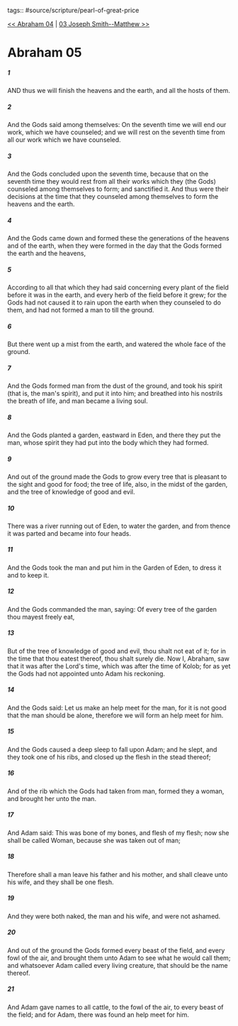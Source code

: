 tags:: #source/scripture/pearl-of-great-price

[<< Abraham 04](/pearl-of-great-price/02_Abraham/Abraham_04.md) | [03 Joseph Smith--Matthew >>](/pearl-of-great-price/03_Joseph_Smith/03_Joseph_Smith--Matthew.md)

# Abraham 05

##### 1

AND thus we will finish the heavens and the earth, and all the hosts of them.

##### 2

And the Gods said among themselves: On the seventh time we will end our work, which we have counseled; and we will rest on the seventh time from all our work which we have counseled.

##### 3

And the Gods concluded upon the seventh time, because that on the seventh time they would rest from all their works which they (the Gods) counseled among themselves to form; and sanctified it. And thus were their decisions at the time that they counseled among themselves to form the heavens and the earth.

##### 4

And the Gods came down and formed these the generations of the heavens and of the earth, when they were formed in the day that the Gods formed the earth and the heavens,

##### 5

According to all that which they had said concerning every plant of the field before it was in the earth, and every herb of the field before it grew; for the Gods had not caused it to rain upon the earth when they counseled to do them, and had not formed a man to till the ground.

##### 6

But there went up a mist from the earth, and watered the whole face of the ground.

##### 7

And the Gods formed man from the dust of the ground, and took his spirit (that is, the man's spirit), and put it into him; and breathed into his nostrils the breath of life, and man became a living soul.

##### 8

And the Gods planted a garden, eastward in Eden, and there they put the man, whose spirit they had put into the body which they had formed.

##### 9

And out of the ground made the Gods to grow every tree that is pleasant to the sight and good for food; the tree of life, also, in the midst of the garden, and the tree of knowledge of good and evil.

##### 10

There was a river running out of Eden, to water the garden, and from thence it was parted and became into four heads.

##### 11

And the Gods took the man and put him in the Garden of Eden, to dress it and to keep it.

##### 12

And the Gods commanded the man, saying: Of every tree of the garden thou mayest freely eat,

##### 13

But of the tree of knowledge of good and evil, thou shalt not eat of it; for in the time that thou eatest thereof, thou shalt surely die. Now I, Abraham, saw that it was after the Lord's time, which was after the time of Kolob; for as yet the Gods had not appointed unto Adam his reckoning.

##### 14

And the Gods said: Let us make an help meet for the man, for it is not good that the man should be alone, therefore we will form an help meet for him.

##### 15

And the Gods caused a deep sleep to fall upon Adam; and he slept, and they took one of his ribs, and closed up the flesh in the stead thereof;

##### 16

And of the rib which the Gods had taken from man, formed they a woman, and brought her unto the man.

##### 17

And Adam said: This was bone of my bones, and flesh of my flesh; now she shall be called Woman, because she was taken out of man;

##### 18

Therefore shall a man leave his father and his mother, and shall cleave unto his wife, and they shall be one flesh.

##### 19

And they were both naked, the man and his wife, and were not ashamed.

##### 20

And out of the ground the Gods formed every beast of the field, and every fowl of the air, and brought them unto Adam to see what he would call them; and whatsoever Adam called every living creature, that should be the name thereof.

##### 21

And Adam gave names to all cattle, to the fowl of the air, to every beast of the field; and for Adam, there was found an help meet for him.
